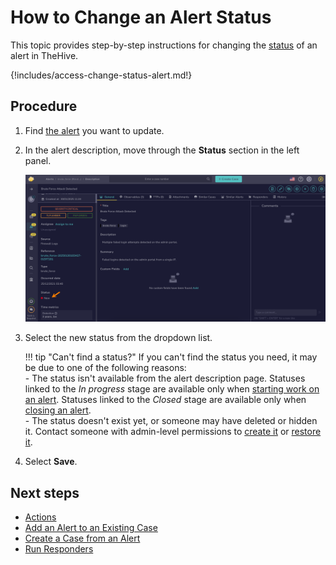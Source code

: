 # How to Change an Alert Status

This topic provides step-by-step instructions for changing the [status](../../../administration/status/about-statuses.md) of an alert in TheHive.

{!includes/access-change-status-alert.md!}

<h2>Procedure</h2>

1. Find [the alert](../alerts/search-for-alerts/find-an-alert.md) you want to update.

2. In the alert description, move through the **Status** section in the left panel.

    ![Status](../../../images/user-guides/analyst-corner/alerts/change-status-alert.png)

3. Select the new status from the dropdown list.

    !!! tip "Can't find a status?"
        If you can't find the status you need, it may be due to one of the following reasons:  
        - The status isn't available from the alert description page. Statuses linked to the *In progress* stage are available only when [starting work on an alert](../alerts/alerts-description/actions.md#start). Statuses linked to the *Closed* stage are available only when [closing an alert](../alerts/close-an-alert.md).  
        - The status doesn't exist yet, or someone may have deleted or hidden it. Contact someone with admin-level permissions to [create it](../../../administration/status/create-a-status.md) or [restore it](../../../administration/status/change-visibility-of-a-status.md).

4. Select **Save**.

<h2>Next steps</h2>

* [Actions](../alerts/alerts-description/actions.md)
* [Add an Alert to an Existing Case](add-an-alert-to-an-existing-case.md)
* [Create a Case from an Alert](create-a-case-from-an-alert.md)
* [Run Responders](../alerts/alerts-description/run-responders.md)